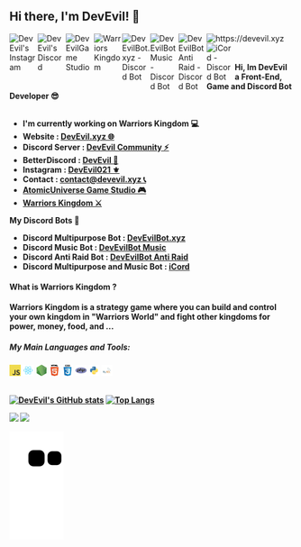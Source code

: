 ## Hi there, I'm DevEvil! 👋
<img src="https://cdn.discordapp.com/attachments/468141324906921984/911977540518826014/profile.gif" alt="https://devevil.xyz" style="max-width: 100%;">
<a href="https://instagram.com/devevil021" rel="nofollow">
		<img align="left" alt="DevEvil's Instagram" width="50px" src="https://cdn.discordapp.com/attachments/468141324906921984/906913166196355082/1_Instagram_colored_svg_1-512.webp" style="max-width:100%;">
</a>
<a href="https://discord.gg/jsQ9UP7kCA" rel="nofollow">
		<img align="left" alt="DevEvil's Discord" width="50px" src="https://user-images.githubusercontent.com/73029696/124275635-0c021480-db58-11eb-9fd5-3f543a16a01b.png" style="max-width:100%;">
</a>
<a href="https://devevil.xyz/atomic-universe" rel="nofollow">
		<img align="left" alt="DevEvilGame Studio" width="50px" src="https://cdn.discordapp.com/attachments/468141324906921984/904774924298756167/AtomicUniverse.jpg" style="max-width:100%;">
</a>
<a href="https://devevil.xyz/atomic-universe/warriors-kingdom" rel="nofollow">
		<img align="left" alt="Warriors Kingdom" width="50px" src="https://user-images.githubusercontent.com/73029696/124745486-1c8a0480-df35-11eb-8149-99daf7cbdd2c.png" style="max-width:100%;">
</a>
<a href="https://devevilbot.xyz" rel="nofollow">
		<img align="left" alt="DevEvilBot.xyz - Discord Bot" width="50px" src="https://cdn.discordapp.com/attachments/468141324906921984/903750777435201586/db-new-log.png" style="max-width:100%;">
<a href="https://devevilbot.xyz/music" rel="nofollow">
		<img align="left" alt="DevEvilBot Music - Discord Bot" width="50px" src="https://cdn.discordapp.com/attachments/468141324906921984/903750773232521226/db-music-new-2.png" style="max-width:100%;"></a>
<a href="https://devevilbot.xyz/anti-raid" rel="nofollow">
		<img align="left" alt="DevEvilBot Anti Raid - Discord Bot" width="50px" src="https://cdn.discordapp.com/attachments/468141324906921984/903750771680641025/db-anti-raid.png" style="max-width:100%;"></a>
<a href="https://devevilbot.xyz/icord" rel="nofollow">
		<img align="left" alt="iCord - Discord Bot" width="50px" src="https://cdn.discordapp.com/attachments/468141324906921984/903751209087807498/icord.png" style="max-width:100%;"></a>
<br>
<br>
<br>
<b>Hi, Im DevEvil a Front-End, Game and Discord Bot Developer 😎</b>
<br>
<br>
<ul>
  <li><b>I'm currently working on Warriors Kingdom 💻</b></li>
  <li><b>Website : <a href="https://devevil.xyz">DevEvil.xyz 🌐</a></b></li>
  <li><b>Discord Server : <a href="https://dsc.gg/devevil">DevEvil Community ⚡</a></b></li>
<li><b>BetterDiscord : <a href="https://betterdiscord.app/developer/DevEvil">DevEvil 🌌</a></b></li>
<li><b>Instagram : <a href="https://instagram.com/devevil021">DevEvil021 ⚜</a></b></li>
  <li><b>Contact : <a href="https://devevil.xyz/contact">contact@devevil.xyz 📞</a></b></li>
  <li><b><a href="https://devevil.xyz/atomic-universe">AtomicUniverse Game Studio 🎮</a></b></li>
  <li><b><a href="https://devevil.xyz/devevil-game-studio/warriors-kingdom">Warriors Kingdom ⚔️</a></b></li>
</ul>
<b>My Discord Bots 🤖<b>
<ul>
  <li><b>Discord Multipurpose Bot : <a href="https://dsc.gg/devevilbot">DevEvilBot.xyz</a></b></li>
  <li><b>Discord Music Bot : <a href="https://dsc.gg/dbmusic">DevEvilBot Music</a></b></li>
<li><b>Discord Anti Raid Bot : <a href="https://dsc.gg/dbar">DevEvilBot Anti Raid</a></b></li>
<li><b>Discord Multipurpose and Music Bot : <a href="https://dsc.gg/iicord">iCord</a></b></li>
</ul>
<h4>What is Warriors Kingdom ? </h4>
<b>Warriors Kingdom is a strategy game where you can build and control your own
kingdom in "Warriors World" and fight other kingdoms for power, money, food, and ...</b>
<br>
<h5>My Main Languages and Tools:</h5>
<code><a target="_blank" rel="noopener noreferrer" href="https://raw.githubusercontent.com/github/explore/80688e429a7d4ef2fca1e82350fe8e3517d3494d/topics/javascript/javascript.png"><img height="20" src="https://raw.githubusercontent.com/github/explore/80688e429a7d4ef2fca1e82350fe8e3517d3494d/topics/javascript/javascript.png" style="max-width:100%;"></a></code>
<code><a target="_blank" rel="noopener noreferrer" href="https://raw.githubusercontent.com/github/explore/80688e429a7d4ef2fca1e82350fe8e3517d3494d/topics/react/react.png"><img height="20" src="https://raw.githubusercontent.com/github/explore/80688e429a7d4ef2fca1e82350fe8e3517d3494d/topics/react/react.png" style="max-width:100%;"></a></code>
<code><a target="_blank" rel="noopener noreferrer" href="https://raw.githubusercontent.com/github/explore/80688e429a7d4ef2fca1e82350fe8e3517d3494d/topics/nodejs/nodejs.png"><img height="20" src="https://raw.githubusercontent.com/github/explore/80688e429a7d4ef2fca1e82350fe8e3517d3494d/topics/nodejs/nodejs.png" style="max-width:100%;"></a></code>
<code><a target="_blank" rel="noopener noreferrer" href="https://raw.githubusercontent.com/github/explore/80688e429a7d4ef2fca1e82350fe8e3517d3494d/topics/html/html.png"><img height="20" src="https://raw.githubusercontent.com/github/explore/80688e429a7d4ef2fca1e82350fe8e3517d3494d/topics/html/html.png" style="max-width:100%;"></a></code>
<code><a target="_blank" rel="noopener noreferrer" href="https://raw.githubusercontent.com/github/explore/80688e429a7d4ef2fca1e82350fe8e3517d3494d/topics/css/css.png"><img height="20" src="https://raw.githubusercontent.com/github/explore/80688e429a7d4ef2fca1e82350fe8e3517d3494d/topics/css/css.png" style="max-width:100%;"></a></code>
<code><a target="_blank" rel="noopener noreferrer" href="https://raw.githubusercontent.com/github/explore/80688e429a7d4ef2fca1e82350fe8e3517d3494d/topics/php/php.png"><img height="20" src="https://raw.githubusercontent.com/github/explore/80688e429a7d4ef2fca1e82350fe8e3517d3494d/topics/php/php.png" style="max-width:100%;"></a></code>
<code><a target="_blank" rel="noopener noreferrer" href="https://raw.githubusercontent.com/github/explore/80688e429a7d4ef2fca1e82350fe8e3517d3494d/topics/python/python.png"><img height="20" src="https://raw.githubusercontent.com/github/explore/80688e429a7d4ef2fca1e82350fe8e3517d3494d/topics/python/python.png" style="max-width:100%;"></a></code>
<code><a target="_blank" rel="noopener noreferrer" href="https://raw.githubusercontent.com/github/explore/80688e429a7d4ef2fca1e82350fe8e3517d3494d/topics/mysql/mysql.png"><img height="20" src="https://raw.githubusercontent.com/github/explore/80688e429a7d4ef2fca1e82350fe8e3517d3494d/topics/mysql/mysql.png" style="max-width:100%;"></a></code>
<br>
<br>

[![DevEvil's GitHub stats](https://github-readme-stats.vercel.app/api?username=DevEvil99&theme=midnight-purple&show_icons=true)](https://devevil.xyz)
[![Top Langs](https://github-readme-stats.vercel.app/api/top-langs/?username=DevEvil99&theme=midnight-purple&layout=compact)](https://devevil.xyz)

<a href="https://discord.gg/jsQ9UP7kCA" rel="nofollow"><img src="https://camo.githubusercontent.com/3f990cfefb64f13d28397fe586c3aa38a81fde585de479205d63c79363ebe07a/68747470733a2f2f696d672e736869656c64732e696f2f62616467652f446973636f72642d3732383944413f7374796c653d666f722d7468652d6261646765266c6f676f3d646973636f7264266c6f676f436f6c6f723d7768697465" data-canonical-src="https://img.shields.io/badge/Discord-7289DA?style=for-the-badge&amp;logo=discord&amp;logoColor=white" style="max-width: 100%;"></a> <a href="mailto:devevilcontact@gmail.com"><img src="https://camo.githubusercontent.com/927d6b3961fa048ff7303daf291cb5869dfa25018997cf8c1373c2f6a85b1458/68747470733a2f2f696d672e736869656c64732e696f2f62616467652f2d476d61696c2d2532333333333f7374796c653d666f722d7468652d6261646765266c6f676f3d676d61696c266c6f676f436f6c6f723d7768697465" data-canonical-src="https://img.shields.io/badge/-Gmail-%23333?style=for-the-badge&amp;logo=gmail&amp;logoColor=white" style="max-width: 100%;"></a>

<img src="https://github.com/DevEvil99/DevEvil99/raw/output/github-contribution-grid-snake.svg" alt="Snake animation" style="max-width: 100%;">


